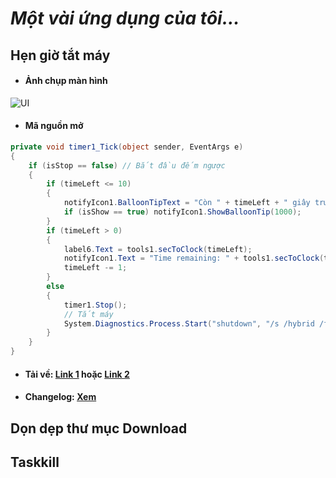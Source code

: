 # _Một vài ứng dụng của tôi..._
## Hẹn giờ tắt máy
* #### Ảnh chụp màn hình

![UI](https://tolaaii.github.io/some-small-useful-things/images/hen_gio_tat_may_UI.png)

* #### Mã nguồn mở

```csharp
private void timer1_Tick(object sender, EventArgs e)
{
    if (isStop == false) // Bắt đầu đếm ngược
    {
        if (timeLeft <= 10)
        {
            notifyIcon1.BalloonTipText = "Còn " + timeLeft + " giây trước khi tắt máy !";
            if (isShow == true) notifyIcon1.ShowBalloonTip(1000);
        }
        if (timeLeft > 0)
        {
            label6.Text = tools1.secToClock(timeLeft);
            notifyIcon1.Text = "Time remaining: " + tools1.secToClock(timeLeft);
            timeLeft -= 1;
        }
        else
        {
            timer1.Stop();
            // Tắt máy
            System.Diagnostics.Process.Start("shutdown", "/s /hybrid /f /t 0");
        }
    }
}
```

* #### Tải về: [Link 1](https://github.com/tolaaii/some-small-useful-things/blob/master/hen_gio_tat_may/hen_gio_tat_may_v102.rar) hoặc                      [Link 2](https://drive.google.com/open?id=1cCNuQZjLx7ElcbyococxZD_qGQR-veKk)  
* #### Changelog: [Xem](https://tolaaii.github.io/some-small-useful-things/docs/hengiotatmay-changelog.html)


## Dọn dẹp thư mục Download


## Taskkill

